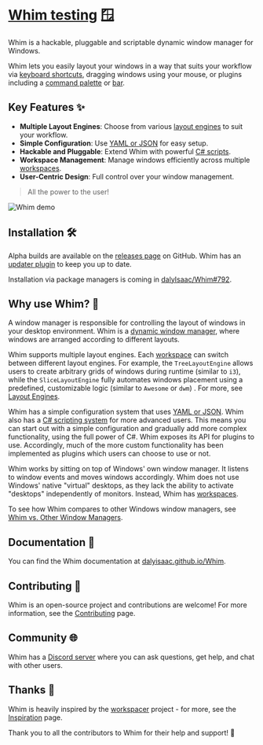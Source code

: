 # [Whim testing](https://dalyisaac.github.io/Whim) 🪟

<!-- NOTE: This is largely a duplicate of docs/docs/index.md -->

Whim is a hackable, pluggable and scriptable dynamic window manager for Windows.

Whim lets you easily layout your windows in a way that suits your workflow via [keyboard shortcuts](https://dalyisaac.github.io/Whim/configure/core/keybinds.html), dragging windows using your mouse, or plugins including a [command palette](https://dalyisaac.github.io/Whim/configure/plugins/command-palette.html) or [bar](https://dalyisaac.github.io/Whim/configure/plugins/bar.html).

## Key Features ✨

- **Multiple Layout Engines**: Choose from various [layout engines](https://dalyisaac.github.io/Whim/configure/core/layout-engines.html) to suit your workflow.
- **Simple Configuration**: Use [YAML or JSON](https://dalyisaac.github.io/Whim/configure/yaml-json-configuration.html) for easy setup.
- **Hackable and Pluggable**: Extend Whim with powerful [C# scripts](https://dalyisaac.github.io/Whim/script/scripting.html).
- **Workspace Management**: Manage windows efficiently across multiple [workspaces](https://dalyisaac.github.io/Whim/configure/core/workspaces.html).
- **User-Centric Design**: Full control over your window management.

> All the power to the user!

![Whim demo](docs/images/readme.gif)

## Installation 🛠️

Alpha builds are available on the [releases page](https://github.com/dalyIsaac/Whim/releases) on GitHub. Whim has an [updater plugin](https://dalyisaac.github.io/Whim/docs/plugins/updater.html) to keep you up to date.

Installation via package managers is coming in [dalyIsaac/Whim#792](https://github.com/dalyIsaac/Whim/issues/792).

## Why use Whim? 🤔

A window manager is responsible for controlling the layout of windows in your desktop environment. Whim is a [dynamic window manager](https://en.wikipedia.org/wiki/Dynamic_window_manager), where windows are arranged according to different layouts.

Whim supports multiple layout engines. Each [workspace](https://dalyisaac.github.io/Whim/docs/customize/workspaces.html) can switch between different layout engines. For example, the `TreeLayoutEngine` allows users to create arbitrary grids of windows during runtime (similar to `i3`), while the `SliceLayoutEngine` fully automates windows placement using a predefined, customizable logic (similar to `Awesome` or `dwm`) . For more, see [Layout Engines](https://dalyisaac.github.io/Whim/docs/customize/layout-engines.html).

Whim has a simple configuration system that uses [YAML or JSON](https://dalyisaac.github.io/Whim/configure/yaml-json-configuration.html). Whim also has a [C# scripting system](https://dalyisaac.github.io/Whim/script/scripting.html) for more advanced users. This means you can start out with a simple configuration and gradually add more complex functionality, using the full power of C#. Whim exposes its API for plugins to use. Accordingly, much of the more custom functionality has been implemented as plugins which users can choose to use or not.

Whim works by sitting on top of Windows' own window manager. It listens to window events and moves windows accordingly. Whim does not use Windows' native "virtual" desktops, as they lack the ability to activate "desktops" independently of monitors. Instead, Whim has [workspaces](https://dalyisaac.github.io/Whim/docs/customize/workspaces.html).

To see how Whim compares to other Windows window managers, see [Whim vs. Other Window Managers](https://dalyisaac.github.io/Whim/docs/getting-started/comparison.html).

## Documentation 📖

You can find the Whim documentation at [dalyisaac.github.io/Whim](https://dalyisaac.github.io/Whim).

## Contributing 🤝

Whim is an open-source project and contributions are welcome! For more information, see the [Contributing](https://dalyisaac.github.io/Whim/docs/contribute/guide.html) page.

## Community 🌐

Whim has a [Discord server](https://discord.gg/gEFq9wr7jb) where you can ask questions, get help, and chat with other users.

## Thanks 🙏

Whim is heavily inspired by the [workspacer](https://github.com/workspacer/workspacer) project - for more, see the [Inspiration](https://dalyisaac.github.io/Whim/getting-started/inspiration.html) page.

Thank you to all the contributors to Whim for their help and support! 💖
